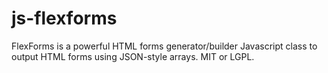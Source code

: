 # js-flexforms
FlexForms is a powerful HTML forms generator/builder Javascript class to output HTML forms using JSON-style arrays.  MIT or LGPL.
